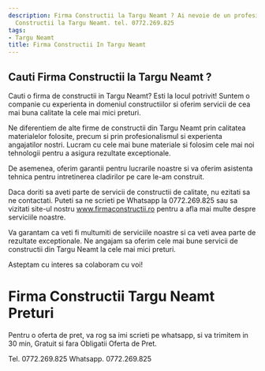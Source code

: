 ```yaml
---
description: Firma Constructii la Targu Neamt ? Ai nevoie de un profesionist in Firma
  Constructii la Targu Neamt. tel. 0772.269.825
tags:
- Targu Neamt
title: Firma Constructii In Targu Neamt
---
```



## Cauti Firma Constructii la Targu Neamt ?

Cauti o firma de constructii in Targu Neamt? Esti la locul potrivit! Suntem o companie cu experienta in domeniul constructiilor si oferim servicii de cea mai buna calitate la cele mai mici preturi. 

Ne diferentiem de alte firme de constructii din Targu Neamt prin calitatea materialelor folosite, precum si prin profesionalismul si experienta angajatilor nostri. Lucram cu cele mai bune materiale si folosim cele mai noi tehnologii pentru a asigura rezultate exceptionale. 

De asemenea, oferim garantii pentru lucrarile noastre si va oferim asistenta tehnica pentru intretinerea cladirilor pe care le-am construit. 

Daca doriti sa aveti parte de servicii de constructii de calitate, nu ezitati sa ne contactati. Puteti sa ne scrieti pe Whatsapp la 0772.269.825 sau sa vizitati site-ul nostru <a href="www.firmaconstructii.ro">www.firmaconstructii.ro</a> pentru a afla mai multe despre serviciile noastre.

Va garantam ca veti fi multumiti de serviciile noastre si ca veti avea parte de rezultate exceptionale. Ne angajam sa oferim cele mai bune servicii de constructii din Targu Neamt la cele mai mici preturi. 

Asteptam cu interes sa colaboram cu voi!

# Firma Constructii Targu Neamt Preturi
Pentru o oferta de pret, va rog sa imi scrieti pe whatsapp, si va trimitem in 30 min, Gratuit si fara Obligatii Oferta de Pret.

Tel. 0772.269.825
Whatsapp. 0772.269.825